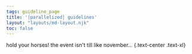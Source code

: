 ```yaml
---
tags: guideline_page
title: '|parallelized| guidelines'
layout: "layouts/md-layout.njk"
toc: false
---
```

hold your horses! the event isn't till like november... {.text-center .text-xl}